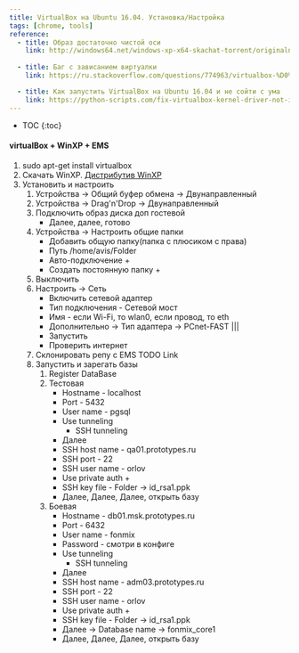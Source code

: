 ```yaml
---
title: VirtualBox на Ubuntu 16.04. Установка/Настройка
tags: [chrome, tools]
reference:
  - title: Образ достаточно чистой оси
    link: http://windows64.net/windows-xp-x64-skachat-torrent/originalnye-obrazy-xp/14-skachat-windows-xp-sp3-originalnyy-obraz-aktivator.html
  
  - title: Баг с зависанием виртуалки
    link: https://ru.stackoverflow.com/questions/774963/virtualbox-%D0%B8-%D0%B7%D0%B0%D0%B2%D0%B8%D1%81%D0%B0%D0%BD%D0%B8%D0%B5-%D0%BA%D0%BE%D0%BC%D0%BF%D1%8C%D1%8E%D1%82%D0%B5%D1%80%D0%B0

  - title: Как запустить VirtualBox на Ubuntu 16.04 и не сойти с ума
    link: https://python-scripts.com/fix-virtualbox-kernel-driver-not-installed
---
```


* TOC 
{:toc}


#### virtualBox + WinXP + EMS
1. sudo apt-get install virtualbox
2. Скачать WinXP. [Дистрибутив WinXP](http://windows64.net/windows-xp-x64-skachat-torrent/originalnye-obrazy-xp/14-skachat-windows-xp-sp3-originalnyy-obraz-aktivator.html)
3. Установить и настроить
    1. Устройства -> Общий буфер обмена -> Двунаправленный
    2. Устройства -> Drag'n'Drop -> Двунаправленный
    3. Подключить образ диска доп гостевой
        - Далее, далее, готово
    4. Устройства -> Настроить общие папки
        - Добавить общую папку(папка с плюсиком с права)
        - Путь /home/avis/Folder
        - Авто-подключение +
        - Создать постоянную папку +
    5. Выключить
    6. Настроить -> Сеть
        - Включить сетевой адаптер
        - Тип подключения - Сетевой мост
        - Имя - еcли Wi-Fi, то wlan0, если провод, то eth
        - Дополнительно -> Тип адаптера -> PCnet-FAST \|\|\|
        - Запустить
        - Проверить интернет
    5. Склонировать репу с EMS TODO Link
    6. Запустить и зарегать базы
        1. Register DataBase
        2. Тестовая
            - Hostname - localhost
            - Port - 5432
            - User name - pgsql
            - Use tunneling
                - SSH tunneling
            - Далее
            - SSH host name - qa01.prototypes.ru
            - SSH port - 22
            - SSH user name - orlov
            - Use private auth +
            - SSH key file - Folder -> id_rsa1.ppk
            - Далее, Далее, Далее, открыть базу
        2. Боевая
            - Hostname - db01.msk.prototypes.ru
            - Port - 6432
            - User name - fonmix
            - Password - смотри в конфиге
            - Use tunneling
                - SSH tunneling
            - Далее
            - SSH host name - adm03.prototypes.ru
            - SSH port - 22
            - SSH user name - orlov
            - Use private auth +
            - SSH key file - Folder -> id_rsa1.ppk
            - Далее -> Database name -> fonmix_core1
            - Далее, Далее, Далее, открыть базу

<img src="/doc/static/img/DB/db1.png" alt="">
<br>
<img src="/doc/static/img/DB/db2.png" alt="">
